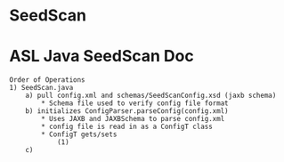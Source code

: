 SeedScan 
========
ASL Java SeedScan Doc
========================================

	Order of Operations
	1) SeedScan.java
		a) pull config.xml and schemas/SeedScanConfig.xsd (jaxb schema)
			* Schema file used to verify config file format
		b) initializes ConfigParser.parseConfig(config.xml)
			* Uses JAXB and JAXBSchema to parse config.xml
			* config file is read in as a ConfigT class
			* ConfigT gets/sets 
				(1) 
		c) 
